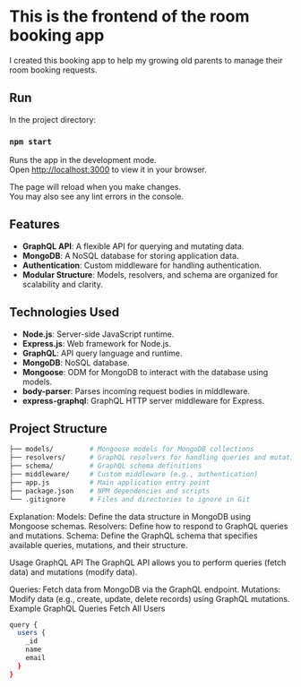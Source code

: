 # This is the frontend of the room booking app

I created this booking app to help my growing old parents to manage their room booking requests.

## Run

In the project directory:

### `npm start`

Runs the app in the development mode.\
Open [http://localhost:3000](http://localhost:3000) to view it in your browser.

The page will reload when you make changes.\
You may also see any lint errors in the console.

## Features

- **GraphQL API**: A flexible API for querying and mutating data.
- **MongoDB**: A NoSQL database for storing application data.
- **Authentication**: Custom middleware for handling authentication.
- **Modular Structure**: Models, resolvers, and schema are organized for scalability and clarity.

## Technologies Used

- **Node.js**: Server-side JavaScript runtime.
- **Express.js**: Web framework for Node.js.
- **GraphQL**: API query language and runtime.
- **MongoDB**: NoSQL database.
- **Mongoose**: ODM for MongoDB to interact with the database using models.
- **body-parser**: Parses incoming request bodies in middleware.
- **express-graphql**: GraphQL HTTP server middleware for Express.

## Project Structure

```bash
├── models/         # Mongoose models for MongoDB collections
├── resolvers/      # GraphQL resolvers for handling queries and mutations
├── schema/         # GraphQL schema definitions
├── middleware/     # Custom middleware (e.g., authentication)
├── app.js          # Main application entry point
├── package.json    # NPM dependencies and scripts
└── .gitignore      # Files and directories to ignore in Git
```

Explanation:
Models: Define the data structure in MongoDB using Mongoose schemas.
Resolvers: Define how to respond to GraphQL queries and mutations.
Schema: Define the GraphQL schema that specifies available queries, mutations, and their structure.

Usage
GraphQL API
The GraphQL API allows you to perform queries (fetch data) and mutations (modify data).

Queries: Fetch data from MongoDB via the GraphQL endpoint.
Mutations: Modify data (e.g., create, update, delete records) using GraphQL mutations.
Example GraphQL Queries
Fetch All Users

```bash
query {
  users {
    _id
    name
    email
  }
}
```
